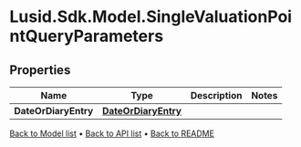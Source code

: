 # Lusid.Sdk.Model.SingleValuationPointQueryParameters

## Properties

Name | Type | Description | Notes
------------ | ------------- | ------------- | -------------
**DateOrDiaryEntry** | [**DateOrDiaryEntry**](DateOrDiaryEntry.md) |  | 

[Back to Model list](../README.md#documentation-for-models) &#8226; [Back to API list](../README.md#documentation-for-api-endpoints) &#8226; [Back to README](../README.md)

